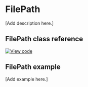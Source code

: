 # FilePath

[Add description here.]

## FilePath class reference
[![View code](https://www.mbed.com/embed/?type=library)](https://os.mbed.com/docs/v5.12/mbed-os-api-doxy/classmbed_1_1_file_path.html)

## FilePath example

[Add example here.]
